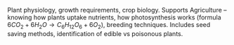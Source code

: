 Plant physiology, growth requirements, crop biology. Supports Agriculture – knowing how plants uptake nutrients, how photosynthesis works (formula $6CO_2 + 6H_2O \rightarrow C_6H_{12}O_6 + 6O_2$), breeding techniques. Includes seed saving methods, identification of edible vs poisonous plants.